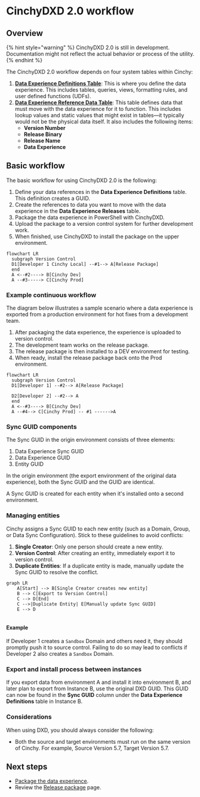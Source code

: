 # CinchyDXD 2.0 workflow

## Overview

{% hint style="warning" %}
CinchyDXD 2.0 is still in development. Documentation might not reflect the actual behavior or process of the utility.
{% endhint %}

The CinchyDXD 2.0 workflow depends on four system tables within Cinchy:

1. [**Data Experience Definitions Table**](/guides-for-using-cinchy/builder-guides/cinchydxd/References/data-experience-definitions.md): This is where you define the data experience. This includes tables, queries, views, formatting rules, and user defined functions (UDFs).
1. [**Data Experience Reference Data Table**](/guides-for-using-cinchy/builder-guides/cinchydxd/References/data-experience-reference.md): This table defines data that must move with the data experience for it to function. This includes lookup values and static values that might exist in tables—it typically would not be the physical data itself. It also includes the following items:
   * **Version Number**
   * **Release Binary**
   * **Release Name**
   * **Data Experience**


## Basic workflow 

The basic workflow for using CinchyDXD 2.0 is the following:

1. Define your data references in the **Data Experience Definitions** table. This definition creates a GUID.
1. Create the references to data you want to move with the data experience in the **Data Experience Releases** table.
1. Package the data experience in PowerShell with CinchyDXD.
1. Upload the package to a version control system for further development work.
1. When finished, use CinchyDXD to install the package on the upper environment.

```mermaid
flowchart LR
  subgraph Version Control 
  D1[Developer 1 Cinchy Local] --#1--> A[Release Package]
  end
  A <--#2----> B[Cinchy Dev]
  A --#3-----> C[Cinchy Prod]
```

### Example continuous workflow

The diagram below illustrates a sample scenario where a data experience is exported from a production environment for hot fixes from a development team.

1. After packaging the data experience, the experience is uploaded to version control.
1. The development team works on the release package.
1. The release package is then installed to a DEV environment for testing.
1. When ready, install the release package back onto the Prod environment.

```mermaid
flowchart LR
  subgraph Version Control 
  D1[Developer 1] --#2--> A[Release Package]

  D2[Developer 2] --#2--> A
  end
  A <--#3----> B[Cinchy Dev]
  A --#4--> C[Cinchy Prod] -- #1 ------>A
```

### Sync GUID components

The Sync GUID in the origin environment consists of three elements:

1. Data Experience Sync GUID
2. Data Experience GUID
3. Entity GUID

In the origin environment (the export environment of the original data experience), both the Sync GUID and the GUID are identical.

A Sync GUID is created for each entity when it's installed onto a second environment.

### Managing entities 

Cinchy assigns a Sync GUID to each new entity (such as a Domain, Group, or Data Sync Configuration). Stick to these guidelines to avoid conflicts:

1. **Single Creator**: Only one person should create a new entity.
2. **Version Control**: After creating an entity, immediately export it to version control.
3. **Duplicate Entities**: If a duplicate entity is made, manually update the Sync GUID to resolve the conflict.

```mermaid
graph LR
    A[Start] --> B[Single Creator creates new entity]
    B --> C[Export to Version Control]
    C --> D[End]
    C -->|Duplicate Entity| E[Manually update Sync GUID]
    E --> D


```
#### Example

If Developer 1 creates a `Sandbox` Domain and others need it, they should promptly push it to source control. Failing to do so may lead to conflicts if Developer 2 also creates a `Sandbox` Domain.

### Export and install process between instances

If you export data from environment A and install it into environment B, and later plan to export from Instance B, use the original DXD GUID. This GUID can now be found in the **Sync GUID** column under the **Data Experience Definitions** table in Instance B.

### Considerations

When using DXD, you should always consider the following:

- Both the source and target environments must run on the same version of Cinchy. For example, Source Version 5.7, Target Version 5.7.


## Next steps

- [Package the data experience](../cinchydxd/package-the-data-experience.md).
- Review the [Release package](../cinchydxd/release-package.md) page.